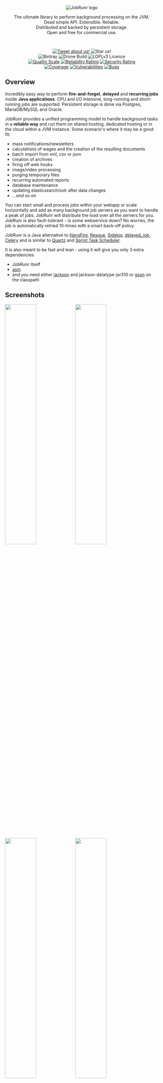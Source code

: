 <p align="center">
 <img src="https://user-images.githubusercontent.com/567842/80095933-1181c900-8569-11ea-85e7-14129b3f8142.png" alt="JobRunr logo"></img>
</p>  
<p align="center">
The ultimate library to perform background processing on the JVM.<br/>
Dead simple API. Extensible. Reliable. <br/>
Distributed and backed by persistent storage. <br/>
Open and free for commercial use.
</p>  
<br/>


<p align="center">
    <a href="https://twitter.com/intent/tweet?text=Try%20JobRunr%20for%20easy%20distributed%20background%20job%20processing%20on%20the%20JVM%21%20&url=https://www.jobrunr.io&via=jobrunr&hashtags=java,scheduling,processing,distributed,developers"><img alt="Tweet about us!" src="https://img.shields.io/twitter/url?style=social&url=https%3A%2F%2Fwww.jobrunr.io" /></a>
    <img alt="Star us!" src="https://img.shields.io/github/stars/jobrunr/jobrunr?label=Star%20us%21&style=social" /><br />
    <img alt="Bintray" src="https://img.shields.io/bintray/v/jobrunr/jobrunr/JobRunr?color=%232778ab&label=Download" />
    <img alt="Drone Build" src="https://drone-jobrunr.dehuysser.be/api/badges/jobrunr/jobrunr/status.svg" />
    <img alt="LGPLv3 Licence" src="https://img.shields.io/badge/license-LGPLv3-green.svg" /><br/>
    <a href="https://sonarcloud.io/api/project_badges/measure?project=jobrunr_jobrunr"><img alt="Quality Scale" src="https://sonarcloud.io/api/project_badges/measure?project=jobrunr_jobrunr&metric=sqale_rating" /></a>
    <a href="https://sonarcloud.io/api/project_badges/measure?project=jobrunr_jobrunr"><img alt="Reliability Rating" src="https://sonarcloud.io/api/project_badges/measure?project=jobrunr_jobrunr&metric=reliability_rating" /></a>
    <a href="https://sonarcloud.io/api/project_badges/measure?project=jobrunr_jobrunr"><img alt="Security Rating" src="https://sonarcloud.io/api/project_badges/measure?project=jobrunr_jobrunr&metric=security_rating" /></a><br/>
    <a href="https://sonarcloud.io/api/project_badges/measure?project=jobrunr_jobrunr"><img alt="Coverage" src="https://sonarcloud.io/api/project_badges/measure?project=jobrunr_jobrunr&metric=coverage" /></a>
    <a href="https://sonarcloud.io/api/project_badges/measure?project=jobrunr_jobrunr"><img alt="Vulnerabilities" src="https://sonarcloud.io/api/project_badges/measure?project=jobrunr_jobrunr&metric=vulnerabilities" /></a>
    <a href="https://sonarcloud.io/api/project_badges/measure?project=jobrunr_jobrunr"><img alt="Bugs" src="https://sonarcloud.io/api/project_badges/measure?project=jobrunr_jobrunr&metric=bugs" /></a>
</p>

## Overview

Incredibly easy way to perform **fire-and-forget**, **delayed** and **recurring jobs** inside **Java applications**. CPU and I/O intensive, long-running and short-running jobs are supported. Persistent storage is done via Postgres, MariaDB/MySQL and Oracle.

JobRunr provides a unified programming model to handle background tasks in a **reliable way** and run them on shared hosting, dedicated hosting or in the cloud within a JVM instance. Some scenario's where it may be a good fit:

- mass notifications/newsletters
- calculations of wages and the creation of the resulting documents
- batch import from xml, csv or json
- creation of archives
- firing off web hooks
- image/video processing
- purging temporary files
- recurring automated reports
- database maintenance
- updating elasticsearch/solr after data changes 
- *…and so on*

You can start small and process jobs within your webapp or scale horizontally and add as many background job servers as you want to handle a peak of jobs. JobRunr will distribute the load over all the servers for you. JobRunr is also fault-tolerant - is some webservice down? No worries, the job is automatically retried 10-times with a smart back-off policy.

JobRunr is a Java alternative to [HangFire](https://github.com/HangfireIO/Hangfire), [Resque](https://github.com/resque/resque), [Sidekiq](http://sidekiq.org), [delayed_job](https://github.com/collectiveidea/delayed_job), [Celery](http://www.celeryproject.org) and is similar to [Quartz](https://github.com/quartz-scheduler/quartz) and [Sprint Task Scheduler](https://github.com/spring-guides/gs-scheduling-tasks).

It is also meant to be fast and lean - using it will give you only 3 extra dependencies:
- JobRunr itself
- [asm](https://asm.ow2.io/)
- and you need either [jackson](https://github.com/FasterXML/jackson) and jackson-datatype-jsr310 or [gson](https://github.com/google/gson) on the classpath

Screenshots
-----------
<img src="https://user-images.githubusercontent.com/567842/78462184-f80b0100-76cf-11ea-9462-dd76234e3040.png" width="45%"></img> <img src="https://user-images.githubusercontent.com/567842/78462183-f7726a80-76cf-11ea-8720-d63d840ed3a4.png" width="45%"></img> <img src="https://user-images.githubusercontent.com/567842/78462181-f6d9d400-76cf-11ea-891f-c378d5dd180e.png" width="45%"></img> <img src="https://user-images.githubusercontent.com/567842/78462180-f6413d80-76cf-11ea-8869-0e11ae6d854d.png" width="45%"></img> 

Usage
------

[**Fire-and-forget tasks**](https://www.jobrunr.io/documentation/enqueueing-methods/)

Dedicated worker pool threads execute queued background jobs as soon as possible, shortening your request's processing time.

```java
BackgroundJob.enqueue(() -> System.out.println("Simple!"));
```

[**Delayed tasks**](https://www.jobrunr.io/documentation/scheduling-methods/)

Scheduled background jobs are executed only after a given amount of time.

```java
BackgroundJob.schedule(() -> System.out.println("Reliable!"), Instant.now().plusHours(5));
```

[**Recurring tasks**](https://www.jobrunr.io/documentation/recurring-methods/)

Recurring jobs have never been simpler; just call the following method to perform any kind of recurring task using the [CRON expressions](http://en.wikipedia.org/wiki/Cron#CRON_expression).

```java
BackgroundJob.scheduleRecurringly("my-recurring-job", () -> service.doWork(), Cron.daily());
```

**Process background tasks inside a web application…**

You can process background tasks in any web application and we have thorough support for [Spring](https://spring.io/) - JobRunr is reliable to process your background jobs within a web application.

**… or anywhere else**

Like a Spring Console Application, wrapped in a docker container, that keeps running forever and polls for new background jobs.

See [https://www.jobrunr.io](https://www.jobrunr.io) for more info.

Installation
------------
 
 #### Using Maven?
 
 Add the following to your `pom.xml` to access dependencies of jcenter:
 
 ```xml
<repositories>
    <repository>
      <id>jcenter</id>
      <url>https://jcenter.bintray.com/</url>
    </repository>
</repositories>
```
 
 And finally add the dependency to JobRunr itself
 ```xml
<dependency>
    <groupId>org.jobrunr</groupId>
    <artifactId>jobrunr</artifactId>
    <version>0.9.2</version>
</dependency>
```
 
 #### Using Gradle?
 
Again make sure you depend on jcenter for your dependencies: 
 ```groovy
repositories {
    jcenter()
}
```
 
 And add the dependency to JobRunr itself:
 ```groovy
implementation 'org.jobrunr:jobrunr:0.9.2'
```

Configuration
------------
#### Do you like to work Spring based?

```java
@Bean
public BackgroundJobServer backgroundJobServer(StorageProvider storageProvider, JobActivator jobActivator) {
    final BackgroundJobServer backgroundJobServer = new BackgroundJobServer(storageProvider, jobActivator);
    backgroundJobServer.start();
    return backgroundJobServer;
}

@Bean
public JobActivator jobActivator(ApplicationContext applicationContext) {
    return applicationContext::getBean;
}

@Bean
public JobScheduler jobScheduler(StorageProvider storageProvider) {
    return new JobScheduler(storageProvider);
}

@Bean
public StorageProvider storageProvider(JobMapper jobMapper) {
    final SQLiteDataSource dataSource = new SQLiteDataSource();
    dataSource.setUrl("jdbc:sqlite:" + Paths.get(System.getProperty("java.io.tmpdir"), "jobrunr.db"));
    final SqLiteStorageProvider sqLiteStorageProvider = new SqLiteStorageProvider(dataSource);
    sqLiteStorageProvider.setJobMapper(jobMapper);
    return sqLiteStorageProvider;
}

@Bean
public JobMapper jobMapper(JsonMapper jsonMapper) {
    return new JobMapper(jsonMapper);
}

@Bean
public JsonMapper jsonMapper() {
    return new JacksonJsonMapper(); // or GsonMapper()
}
```

#### Or do you prefer a fluent API?
Define a `javax.sql.DataSource` and put the following code on startup:

```java
@SpringBootApplication
@Import(JobRunrStorageConfiguration.class)
public class WebApplication {

    public static void main(String[] args) {
        SpringApplication.run(WebApplication.class, args);
    }

    @Bean
    public JobScheduler initJobRunr(ApplicationContext applicationContext) {
        return JobRunr.configure()
                .useStorageProvider(SqlStorageProviderFactory
                          .using(applicationContext.getBean(DataSource.class)))
                .useJobActivator(applicationContext::getBean)
                .useDefaultBackgroundJobServer()
                .useDashboard()
                .initialize();
    }
}
```
